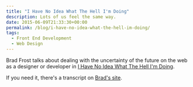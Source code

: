 ```yaml
---
title: "I Have No Idea What The Hell I'm Doing"
description: Lots of us feel the same way.
date: 2015-06-09T21:33:30+00:00
permalink: /blog/i-have-no-idea-what-the-hell-im-doing/
tags:
  - Front End Development
  - Web Design
---
```


Brad Frost talks about dealing with the uncertainty of the future on the web as a designer or developer in [I Have No Idea What The Hell I'm Doing](https://www.youtube.com/watch?v=TzZuvEL6Lss).

If you need it, there's a transcript on [Brad's site](http://bradfrost.com/blog/post/i-have-no-idea-what-the-hell-i-am-doing/).
